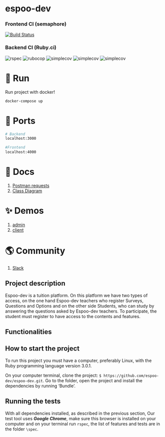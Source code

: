 # espoo-dev


<p align="center">
  <h3>Frontend CI (semaphore)</h3>
  <a href='https://andersonmalheiro.semaphoreci.com/badges/espoo-dev/branches/master.svg?style=shields'> <img src='https://andersonmalheiro.semaphoreci.com/badges/espoo-dev/branches/main.svg?style=shields' alt='Build Status'></a>
</p>

<p align="center">
  <h3>Backend CI (Ruby.ci)</h3>

  <img src="https://ruby.ci/badges/c9e80d1d-18a0-48f0-a533-541666383998/rspec?cache=false" alt="rspec"/>
  <img src="https://ruby.ci/badges/c9e80d1d-18a0-48f0-a533-541666383998/rubocop?cache=false" alt="rubocop"/>
  <img src="https://ruby.ci/badges/c9e80d1d-18a0-48f0-a533-541666383998/simplecov?cache=false" alt="simplecov"/>
  <img src="https://ruby.ci/badges/c9e80d1d-18a0-48f0-a533-541666383998/brakeman?cache=false" alt="simplecov"/>
  <img src="https://ruby.ci/badges/c9e80d1d-18a0-48f0-a533-541666383998/reek?cache=false" alt="simplecov"/>
</p>

# 🐳 Run

Run project with docker!

```bash
docker-compose up
```

# 🚪 Ports
```sh
# Backend
localhost:3000

#Frontend
localhost:4000
```

# 📝 Docs

1. [Postman requests](https://www.postman.com/grey-zodiac-51715/workspace/espoo/overview)
1. [Class Diagram](https://drive.google.com/file/d/1681YmHrron_fxAb8tOebmzTbqy9qGM8p/view?usp=sharing)


# ✨ Demos
1. [admin](https://espoo.herokuapp.com/)
1. [client](https://espoo-dev.vercel.app/)

# 🌎 Community
1. [Slack](https://join.slack.com/t/espoo-dev/shared_invite/zt-q3od66jm-x7MNmrenB0fra86jop0jsg)





## Project description

Espoo-dev is a tuition platform. On this platform we have two types of access, on the one hand Espoo-dev teachers who register Surveys, Questions and Options and on the other side Students, who can study by answering the questions asked by Espoo-dev teachers. To participate, the student must register to have access to the contents and features.

## Functionalities



## How to start the project

To run this project you must have a computer, preferably Linux, with the Ruby programming language version 3.0.1.

On your computer terminal,
clone the project: ```$ https://github.com/espoo-dev/espoo-dev.git```.
Go to the folder, open the project and install the dependencies by running ‘Bundle’.

## Running the tests

With all dependencies installed, as described in the previous section,
Our test tool uses ***Google Chrome***, make sure this browser is installed on your computer and on your terminal run `rspec`, the list of features and tests are in the folder `\spec`.

